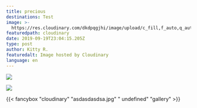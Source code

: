 ```yaml
---
title: precious
destinations: Test
image: >-
  https://res.cloudinary.com/dkdpqgjhi/image/upload/c_fill,f_auto,q_auto,w_300/v1568933637/DSCF5491_netwqf.jpg
featuredpath: cloudinary
date: 2019-09-19T23:04:15.205Z
type: post
author: Kitty R.
featuredalt: Image hosted by Cloudinary
language: en
---
```

![](https://res.cloudinary.com/dkdpqgjhi/image/upload/c_fill,f_auto,q_auto,w_300/v1568933637/DSCF5491_netwqf.jpg)

![](https://res.cloudinary.com/dkdpqgjhi/image/upload/c_fill,f_auto,q_auto,w_300/v1568933637/DSCF5491_netwqf.jpg)

{{< fancybox "cloudinary" "asdasdasdsa.jpg" "  undefined" "gallery" >}}
